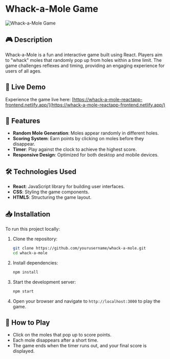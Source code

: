 # Whack-a-Mole Game

![Whack-a-Mole Game](https://whack-a-mole-reactapp-frontend.netlify.app/preview-image.png)

## 🎮 Description

Whack-a-Mole is a fun and interactive game built using React. Players aim to "whack" moles that randomly pop up from holes within a time limit. The game challenges reflexes and timing, providing an engaging experience for users of all ages.

## 🚀 Live Demo

Experience the game live here: [https://whack-a-mole-reactapp-frontend.netlify.app/](https://whack-a-mole-reactapp-frontend.netlify.app/)

## 🧩 Features

* **Random Mole Generation**: Moles appear randomly in different holes.
* **Scoring System**: Earn points by clicking on moles before they disappear.
* **Timer**: Play against the clock to achieve the highest score.
* **Responsive Design**: Optimized for both desktop and mobile devices.

## 🛠️ Technologies Used

* **React**: JavaScript library for building user interfaces.
* **CSS**: Styling the game components.
* **HTML5**: Structuring the game layout.

## 📥 Installation

To run this project locally:

1. Clone the repository:

   ```bash
   git clone https://github.com/yourusername/whack-a-mole.git
   cd whack-a-mole
   ```

2. Install dependencies:

   ```bash
   npm install
   ```

3. Start the development server:

   ```bash
   npm start
   ```

4. Open your browser and navigate to `http://localhost:3000` to play the game.

## 🎯 How to Play

* Click on the moles that pop up to score points.
* Each mole disappears after a short time.
* The game ends when the timer runs out, and your final score is displayed.

